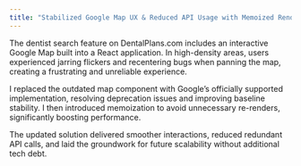 ```yaml
---
title: "Stabilized Google Map UX & Reduced API Usage with Memoized Rendering"
---
```


The dentist search feature on DentalPlans.com includes an interactive Google Map built into a React application. In high-density areas, users experienced jarring flickers and recentering bugs when panning the map, creating a frustrating and unreliable experience.

I replaced the outdated map component with Google’s officially supported implementation, resolving deprecation issues and improving baseline stability. I then introduced memoization to avoid unnecessary re-renders, significantly boosting performance.

The updated solution delivered smoother interactions, reduced redundant API calls, and laid the groundwork for future scalability without additional tech debt.
